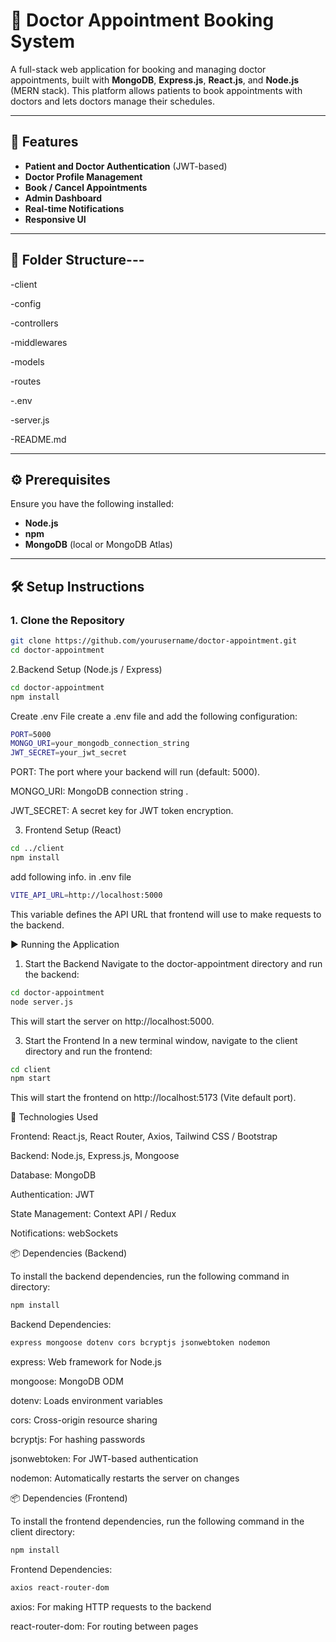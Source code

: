 # 🏥 Doctor Appointment Booking System

A full-stack web application for booking and managing doctor appointments, built with **MongoDB**, **Express.js**, **React.js**, and **Node.js** (MERN stack). This platform allows patients to book appointments with doctors and lets doctors manage their schedules.

---

## 🚀 Features

- **Patient and Doctor Authentication** (JWT-based)
- **Doctor Profile Management**
- **Book / Cancel Appointments**
- **Admin Dashboard** 
- **Real-time Notifications** 
- **Responsive UI**

---

## 📁 Folder Structure---
-client

   
-config


-controllers


-middlewares


-models


-routes


-.env


-server.js


-README.md


---

## ⚙️ Prerequisites

Ensure you have the following installed:

- **Node.js** 
- **npm**
- **MongoDB** (local or MongoDB Atlas)

---

## 🛠️ Setup Instructions

### 1. Clone the Repository

```bash
git clone https://github.com/yourusername/doctor-appointment.git
cd doctor-appointment
```

2.Backend Setup (Node.js / Express)
```bash
cd doctor-appointment
npm install
```

Create .env File 
create a .env file and add the following configuration:
```bash
PORT=5000
MONGO_URI=your_mongodb_connection_string
JWT_SECRET=your_jwt_secret
```
PORT: The port where your backend will run (default: 5000).


MONGO_URI: MongoDB connection string .


JWT_SECRET: A secret key for JWT token encryption.

3. Frontend Setup (React)
```bash
cd ../client
npm install
```
add following info. in .env file
```bash
VITE_API_URL=http://localhost:5000
```
This variable defines the API URL that frontend will use to make requests to the backend.


▶️ Running the Application
1. Start the Backend
Navigate to the doctor-appointment directory and run the backend:
```bash
cd doctor-appointment
node server.js
```
This will start the server on http://localhost:5000.

3. Start the Frontend
In a new terminal window, navigate to the client directory and run the frontend:
```bash
cd client
npm start
```
This will start the frontend on http://localhost:5173 (Vite default port).


🧩 Technologies Used


Frontend: React.js, React Router, Axios, Tailwind CSS / Bootstrap


Backend: Node.js, Express.js, Mongoose


Database: MongoDB


Authentication: JWT


State Management: Context API / Redux 


Notifications: webSockets


📦 Dependencies (Backend)

To install the backend dependencies, run the following command in directory:
```bash
npm install
```

Backend Dependencies:
```bash
express mongoose dotenv cors bcryptjs jsonwebtoken nodemon
```

express: Web framework for Node.js


mongoose: MongoDB ODM


dotenv: Loads environment variables


cors: Cross-origin resource sharing


bcryptjs: For hashing passwords


jsonwebtoken: For JWT-based authentication


nodemon: Automatically restarts the server on changes


📦 Dependencies (Frontend)


To install the frontend dependencies, run the following command in the client directory:
```bash
npm install
```


Frontend Dependencies:
```bash
axios react-router-dom
```

axios: For making HTTP requests to the backend


react-router-dom: For routing between pages
